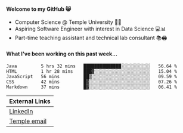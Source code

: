 #### Welcome to my GitHub 😸
  * Computer Science @ Temple University 🍒🦉
  * Aspiring Software Engineer with interest in Data Science 💻📊
  * Part-time teaching assistant and technical lab consultant 📚🖨️

#### What I've been working on this past week...
<!--START_SECTION:waka-->
```text
Java         5 hrs 32 mins   ██████████████░░░░░░░░░░░   56.64 % 
HTML         1 hr 28 mins    ███▓░░░░░░░░░░░░░░░░░░░░░   15.04 % 
JavaScript   56 mins         ██▒░░░░░░░░░░░░░░░░░░░░░░   09.59 % 
CSS          42 mins         █▓░░░░░░░░░░░░░░░░░░░░░░░   07.26 % 
Markdown     37 mins         █▓░░░░░░░░░░░░░░░░░░░░░░░   06.41 % 
```
<!--END_SECTION:waka-->

| External Links | 
| -------------- | 
| [LinkedIn](https://linkedin.com/in/shullender) |
| [Temple email](mailto:stephull@temple.edu) |
